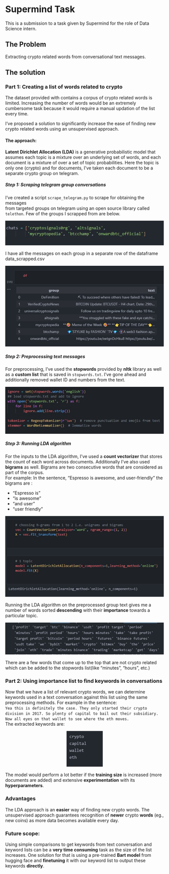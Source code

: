
# Supermind Task

This is a submission to a task given by Supermind for the role of Data Science intern.

## The Problem

Extracting crypto related words from conversational text messages.

## The solution

### Part 1: Creating a list of words related to crypto

The dataset provided with contains a corpus of crypto related words is limited. Increasing the number of words would be an extremely cumbersome task because it would require a manual updation of the list every time.

I’ve proposed a solution to significantly increase the ease of finding new crypto related words using an unsupervised approach.

#### The approach:
**Latent Dirichlet Allocation (LDA)** is a generative probabilistic model that assumes each topic is a mixture over an underlying set of words, and each document is a mixture of over a set of topic probabilities.
Here the topic is only one (crypto) and for documents, I’ve taken each document to be a separate crypto group on telegram.

##### Step 1:  Scraping telegram group conversations

I’ve created a script `scrape_telegram.py` to scrape for obtaining the messages  
from targeted groups on telegram using an open source library called `telethon`.
Few of the groups I scrapped from are below.

<p align="center">
<img src="https://raw.githubusercontent.com/Cynamide/Supermind-task/master/images/1.jpg" />
</p>

I have all the messages on each group in a separate row of the dataframe data_scrapped.csv

<p align="center">
<img src="https://raw.githubusercontent.com/Cynamide/Supermind-task/master/images/2.jpg" />
</p>

##### Step 2: Preprocessing text messages

For preprocessing, I’ve used the **stopwords** provided by **nltk** library as well as a **custom list** that is saved in `stopwords.txt`. I’ve gone ahead and additionally removed wallet ID and numbers from the text.

<p align="center">
<img src="https://raw.githubusercontent.com/Cynamide/Supermind-task/master/images/3.jpg" />
</p>

##### Step 3:  Running LDA algorithm 

For the inputs to the LDA algorithm, I’ve used a **count vectorizer** that stores the count of each word across documents. Additionally I’ve also used **bigrams** as well. Bigrams are two consecutive words that are considered as part of the corpus.\
For example: In the sentence, “Espresso is awesome, and user-friendly” the bigrams are :
- “Espresso is”
- “is awesome”
- “and user”
- “user friendly”

<p align="center">
<img src="https://raw.githubusercontent.com/Cynamide/Supermind-task/master/images/4.jpg" />
</p>

Running the LDA algorithm on the preprocessed group text gives me a number of words sorted **descending** with their **importance** towards a particular topic.

<p align="center">
<img src="https://raw.githubusercontent.com/Cynamide/Supermind-task/master/images/5.jpg" />
</p>

There are a few words that come up to the top that are not crypto related which can be added to the stopwords list(like “minutes”, “hours”, etc.)

### Part 2: Using importance list to find keywords in conversations
Now that we have a list of relevant crypto words, we can determine keywords used in a text conversation against this list using the same preprocessing methods.
For example in the sentence: \
`
Yea this is definitely the case. They only started their crypto division in 2017. So plenty of capital to bail out their
subsidiary. Now all eyes on that wallet to see where the eth moves.
`\
The extracted keywords are:

<p align="center">
<img src="https://raw.githubusercontent.com/Cynamide/Supermind-task/master/images/6.jpg" />
</p>

The model would perform a lot better if the **training size** is increased (more documents are added) and extensive **experimentation** with its **hyperparameters**.

### Advantages
The LDA approach is an **easier** way of finding new crypto words.
The unsupervised approach guarantees recognition of **newer** crypto **words** (eg., new coins) as more data becomes available every day.

### Future scope:
Using simple comparisons to get keywords from text conversation and keyword lists can be a **very time consuming** task as the size of the list increases. One solution for that is using a pre-trained **Bart model** from hugging face and **finetuning** it with our keyword list to output these keywords **directly**.




